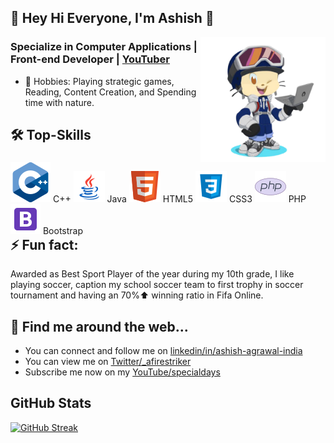 <!-- COMMENTED
**Afirestriker/Afirestriker** is a ✨ _special_ ✨ repository because its `README.md` (this file) appears on your GitHub profile.
-->

## 👋 Hey Hi Everyone, I'm Ashish 👋

<img align="right" width="200" height="200" src="./Images/Octacat-img1.png?raw=true"></a>

### Specialize in Computer Applications | Front-end Developer | <a href="https://www.youtube.com/specialdays">YouTuber</a>

- 🔭 Hobbies: Playing strategic games, Reading, Content Creation, and Spending time with nature.
<!-- - 🌱 Learning AI and Android Programming... -->

<!--
- 📫 How to reach me: ...
- 😄 Pronouns: ...
-->

## 🛠 Top-Skills
<div style="float:left;"> 
  <img src="./Icons/cpp-icon.png"/> C++
  <img src="./Icons/Java-icon.png"/> Java
  <img src="./Icons/HTML-icon.png"/> HTML5
  <img src="./Icons/CSS-icon.png"/> CSS3
  <img src="./Icons/PHP-icon.png"/> PHP
  <img src="./Icons/Bootstrap-48x48.png"/> Bootstrap
</div>

<!-- ## ✍️ Blog -->

## ⚡️ Fun fact:
Awarded as Best Sport Player of the year during my 10th grade, I like playing soccer, caption my school soccer team to first trophy in soccer tournament and having an 70%⬆️ winning ratio in Fifa Online.

## 🔗 Find me around the web...
- You can connect and follow me on <a href="https://linkedin.com/in/ashish-agrawal-india">linkedin/in/ashish-agrawal-india</a>
- You can view me on <a href="https://twitter.com/_afirestriker">Twitter/_afirestriker</a>
- Subscribe me now on my <a href="https://www.youtube.com/c/SpecialDays">YouTube/specialdays</a>

<!-- COMMENTED -->

## GitHub Stats
<!--  https://github.com/anuraghazra/github-readme-stats/blob/master/themes/README.md   -->
<!-- [![Afirestriker GitHub stats](https://github-readme-stats.vercel.app/api?username=Afirestriker&show_icons=true&theme=dark)] -->

<!--  https://github-readme-streak-stats.herokuapp.com/demo/  -->
[![GitHub Streak](https://github-readme-streak-stats.herokuapp.com?user=Afirestriker&theme=github-dark&hide_border=true&date_format=M%20j%5B%2C%20Y%5D)](https://git.io/streak-stats)
